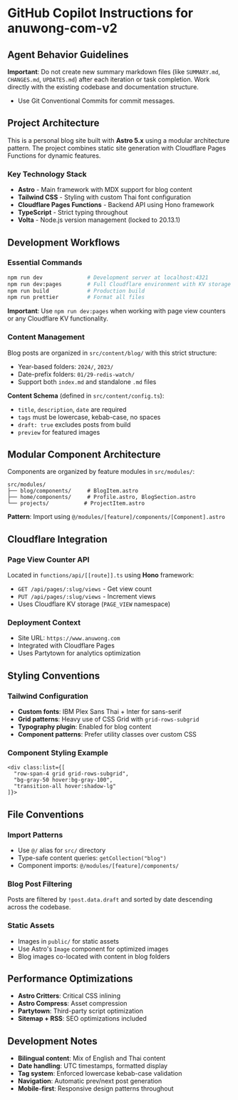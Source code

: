 # GitHub Copilot Instructions for anuwong-com-v2

## Agent Behavior Guidelines

**Important**: Do not create new summary markdown files (like `SUMMARY.md`, `CHANGES.md`, `UPDATES.md`) after each iteration or task completion. Work directly with the existing codebase and documentation structure.

- Use Git Conventional Commits for commit messages.

## Project Architecture

This is a personal blog site built with **Astro 5.x** using a modular architecture pattern. The project combines static site generation with Cloudflare Pages Functions for dynamic features.

### Key Technology Stack
- **Astro** - Main framework with MDX support for blog content
- **Tailwind CSS** - Styling with custom Thai font configuration
- **Cloudflare Pages Functions** - Backend API using Hono framework
- **TypeScript** - Strict typing throughout
- **Volta** - Node.js version management (locked to 20.13.1)

## Development Workflows

### Essential Commands
```bash
npm run dev              # Development server at localhost:4321
npm run dev:pages        # Full Cloudflare environment with KV storage
npm run build            # Production build
npm run prettier         # Format all files
```

**Important**: Use `npm run dev:pages` when working with page view counters or any Cloudflare KV functionality.

### Content Management
Blog posts are organized in `src/content/blog/` with this strict structure:
- Year-based folders: `2024/`, `2023/`
- Date-prefix folders: `01/29-redis-watch/`
- Support both `index.md` and standalone `.md` files

**Content Schema** (defined in `src/content/config.ts`):
- `title`, `description`, `date` are required
- `tags` must be lowercase, kebab-case, no spaces
- `draft: true` excludes posts from build
- `preview` for featured images

## Modular Component Architecture

Components are organized by feature modules in `src/modules/`:

```
src/modules/
├── blog/components/     # BlogItem.astro
├── home/components/     # Profile.astro, BlogSection.astro
└── projects/           # ProjectItem.astro
```

**Pattern**: Import using `@/modules/[feature]/components/[Component].astro`

## Cloudflare Integration

### Page View Counter API
Located in `functions/api/[[route]].ts` using **Hono** framework:
- `GET /api/pages/:slug/views` - Get view count
- `PUT /api/pages/:slug/views` - Increment views
- Uses Cloudflare KV storage (`PAGE_VIEW` namespace)

### Deployment Context
- Site URL: `https://www.anuwong.com`
- Integrated with Cloudflare Pages
- Uses Partytown for analytics optimization

## Styling Conventions

### Tailwind Configuration
- **Custom fonts**: IBM Plex Sans Thai + Inter for sans-serif
- **Grid patterns**: Heavy use of CSS Grid with `grid-rows-subgrid`
- **Typography plugin**: Enabled for blog content
- **Component patterns**: Prefer utility classes over custom CSS

### Component Styling Example
```astro
<div class:list={[
  "row-span-4 grid grid-rows-subgrid",
  "bg-gray-50 hover:bg-gray-100",
  "transition-all hover:shadow-lg"
]}>
```

## File Conventions

### Import Patterns
- Use `@/` alias for `src/` directory
- Type-safe content queries: `getCollection("blog")`
- Component imports: `@/modules/[feature]/components/`

### Blog Post Filtering
Posts are filtered by `!post.data.draft` and sorted by date descending across the codebase.

### Static Assets
- Images in `public/` for static assets
- Use Astro's `Image` component for optimized images
- Blog images co-located with content in blog folders

## Performance Optimizations

- **Astro Critters**: Critical CSS inlining
- **Astro Compress**: Asset compression
- **Partytown**: Third-party script optimization
- **Sitemap + RSS**: SEO optimizations included

## Development Notes

- **Bilingual content**: Mix of English and Thai content
- **Date handling**: UTC timestamps, formatted display
- **Tag system**: Enforced lowercase kebab-case validation
- **Navigation**: Automatic prev/next post generation
- **Mobile-first**: Responsive design patterns throughout
